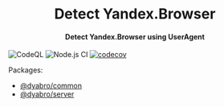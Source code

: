 <h1 align="center">  
  Detect Yandex.Browser  
</h1>  

<h4 align="center">Detect Yandex.Browser using UserAgent</h4>

![CodeQL](https://github.com/opa-oz/detect-yabro/workflows/CodeQL/badge.svg?branch=main)
![Node.js CI](https://github.com/opa-oz/detect-yabro/workflows/Node.js%20CI/badge.svg?branch=main)
[![codecov](https://codecov.io/gh/opa-oz/detect-yabro/branch/main/graph/badge.svg)](https://codecov.io/gh/opa-oz/detect-yabro)

Packages:
- [@dyabro/common](https://github.com/opa-oz/detect-yabro/tree/main/packages/dyabro-common)
- [@dyabro/server](https://github.com/opa-oz/detect-yabro/tree/main/packages/dyabro-server)
